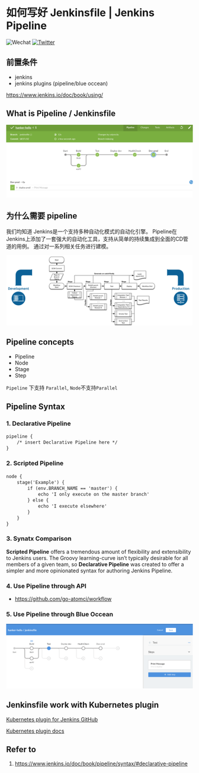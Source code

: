 # 如何写好 Jenkinsfile | Jenkins Pipeline

![Wechat](https://img.shields.io/badge/-colynnliu-%2307C160?style=flat&logo=Wechat&logoColor=white)
[![Twitter](https://img.shields.io/badge/-Twitter-%231DA1F2?style=flat&logo=Twitter&logoColor=white)](https://twitter.com/colynnliu)

## 前置条件

* jenkins
* jenkins plugins (pipeline/blue occean)

 <https://www.jenkins.io/doc/book/using/>

## What is Pipeline / Jenkinsfile

![image](./assets/pipeline.png)

## 为什么需要 pipeline

我们均知道 Jenkins是一个支持多种自动化模式的自动化引擎。 Pipeline在Jenkins上添加了一套强大的自动化工具，支持从简单的持续集成到全面的CD管道的用例。 通过对一系列相关任务进行建模。

![image](./assets/realworld-pipeline-flow.png)

## Pipeline concepts

* Pipeline
* Node
* Stage
* Step

`Pipeline` 下支持 `Parallel`, `Node`不支持`Parallel`

## Pipeline Syntax

### 1. Declarative Pipeline

```Jenkinsfile
pipeline {
    /* insert Declarative Pipeline here */
}
```

### 2. Scripted Pipeline

```Jenkinsfile
node {
    stage('Example') {
        if (env.BRANCH_NAME == 'master') {
            echo 'I only execute on the master branch'
        } else {
            echo 'I execute elsewhere'
        }
    }
}
```

### 3. Synatx Comparison

__Scripted Pipeline__ offers a tremendous amount of flexibility and extensibility to Jenkins users. The Groovy learning-curve isn’t typically desirable for all members of a given team, so __Declarative Pipeline__ was created to offer a simpler and more opinionated syntax for authoring Jenkins Pipeline.

### 4. Use Pipeline through API

* <https://github.com/go-atomci/workflow>

### 5. Use Pipeline through Blue Occean

![image](./assets/use-pipeline-through-blueoccean.png)

## Jenkinsfile work with Kubernetes plugin

[Kubernetes plugin for Jenkins GitHub](https://github.com/jenkinsci/kubernetes-plugin/blob/master/README.md)

[Kubernetes plugin docs](https://www.jenkins.io/doc/pipeline/steps/kubernetes/#kubernetes-plugin)

## Refer to

1. <https://www.jenkins.io/doc/book/pipeline/syntax/#declarative-pipeline>
